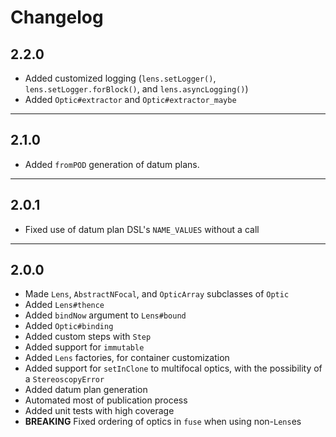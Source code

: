 # Changelog

## 2.2.0

* Added customized logging (`lens.setLogger()`, `lens.setLogger.forBlock()`, and `lens.asyncLogging()`)
* Added `Optic#extractor` and `Optic#extractor_maybe`

---
## 2.1.0

* Added `fromPOD` generation of datum plans.

---
## 2.0.1

* Fixed use of datum plan DSL's `NAME_VALUES` without a call

---
## 2.0.0

* Made `Lens`, `AbstractNFocal`, and `OpticArray` subclasses of `Optic`
* Added `Lens#thence`
* Added `bindNow` argument to `Lens#bound`
* Added `Optic#binding`
* Added custom steps with `Step`
* Added support for `immutable`
* Added `Lens` factories, for container customization
* Added support for `setInClone` to multifocal optics, with the possibility of a `StereoscopyError`
* Added datum plan generation
* Automated most of publication process
* Added unit tests with high coverage
* **BREAKING** Fixed ordering of optics in `fuse` when using non-`Lens`es
